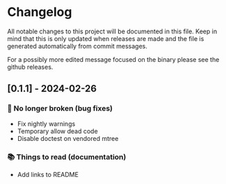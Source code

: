 # Changelog

All notable changes to this project will be documented in this file.
Keep in mind that this is only updated when releases are made and the file
is generated automatically from commit messages.

For a possibly more edited message focused on the binary please see the github
releases.

## [0.1.1] - 2024-02-26

### 🐛 No longer broken (bug fixes)

- Fix nightly warnings
- Temporary allow dead code
- Disable doctest on vendored mtree

### 📚 Things to read (documentation)

- Add links to README

